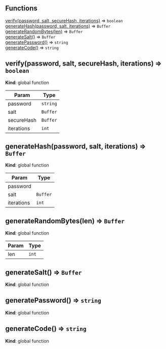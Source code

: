 ## Functions

<dl>
<dt><a href="#verify">verify(password, salt, secureHash, iterations)</a> ⇒ <code>boolean</code></dt>
<dd></dd>
<dt><a href="#generateHash">generateHash(password, salt, iterations)</a> ⇒ <code>Buffer</code></dt>
<dd></dd>
<dt><a href="#generateRandomBytes">generateRandomBytes(len)</a> ⇒ <code>Buffer</code></dt>
<dd></dd>
<dt><a href="#generateSalt">generateSalt()</a> ⇒ <code>Buffer</code></dt>
<dd></dd>
<dt><a href="#generatePassword">generatePassword()</a> ⇒ <code>string</code></dt>
<dd></dd>
<dt><a href="#generateCode">generateCode()</a> ⇒ <code>string</code></dt>
<dd></dd>
</dl>

<a name="verify"></a>

## verify(password, salt, secureHash, iterations) ⇒ <code>boolean</code>
**Kind**: global function  

| Param | Type |
| --- | --- |
| password | <code>string</code> | 
| salt | <code>Buffer</code> | 
| secureHash | <code>Buffer</code> | 
| iterations | <code>int</code> | 

<a name="generateHash"></a>

## generateHash(password, salt, iterations) ⇒ <code>Buffer</code>
**Kind**: global function  

| Param | Type |
| --- | --- |
| password |  | 
| salt | <code>Buffer</code> | 
| iterations | <code>int</code> | 

<a name="generateRandomBytes"></a>

## generateRandomBytes(len) ⇒ <code>Buffer</code>
**Kind**: global function  

| Param | Type |
| --- | --- |
| len | <code>int</code> | 

<a name="generateSalt"></a>

## generateSalt() ⇒ <code>Buffer</code>
**Kind**: global function  
<a name="generatePassword"></a>

## generatePassword() ⇒ <code>string</code>
**Kind**: global function  
<a name="generateCode"></a>

## generateCode() ⇒ <code>string</code>
**Kind**: global function  
